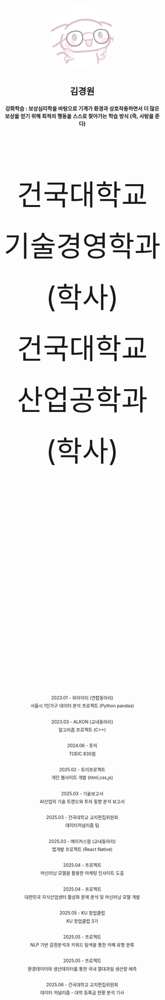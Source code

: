 

<p align="center" style="margin-bottom: 50px;">
  <img src="Geffi_Profile_Round.png" width="200" height="200" style="border-radius: 50%;">
</p>

<h1 align="center">김경원</h1>
<h3 align="center">강화학습 : 보상심리학을 바탕으로 기계가 환경과 상호작용하면서 더 많은 보상을 얻기 위해 최적의 행동을 스스로 찾아가는 학습 방식 (즉, 사탕을 준다)</h3>

<br>

<div align="center" style="margin-top: 100px; font-size: 90px; line-height: 1.8;">
  건국대학교 기술경영학과 (학사)<br>
  건국대학교 산업공학과 (학사)
  <br><br><br><br>
</div>

<div align="center" style="margin-top: 200px; line-height: 1.8;">
2023.01 - 위아이티 (연합동아리)<br>
서울시 1인가구 데이터 분석 프로젝트 (Python pandas)
<br><br>
2023.03 - ALKON (교내동아리)<br>
알고리즘 프로젝트 (C++)
<br><br>
2024.06 - 토익<br>
TOEIC 830점
<br><br>
2025.02 - 토이프로젝트<br>
개인 웹사이트 개발 (html,css,js)
<br><br>
2025.03 - 기술보고서<br>
AI산업의 기술 트렌드와 투자 동향 분석 보고서
<br><br>
2025.03 - 건국대학교 교지편집위원회 <br>
데이터저널리즘 팀
<br><br>
2025.03 - 메이커스팜 (교내동아리)<br>
앱개발 프로젝트 (React Native)
<br><br>
2025.04 - 프로젝트<br>
머신러닝 모델을 활용한 마케팅 인사이트 도출
<br><br>
2025.04 - 프로젝트<br>
대한민국 지식산업센터 활성화 문제 분석 및 머신러닝 모델 개발
<br><br>
2025.05 - KU 창업클럽<br>
KU 창업클럽 3기
<br><br>
2025.05 - 프로젝트<br>
NLP 기반 감정분석과 키워드 탐색을 통한 카페 유형 분류
<br><br>
2025.05 - 프로젝트<br>
환경데이터와 생산데이터를 통한 국내 열대과일 생산량 예측
<br><br>
2025.06 - 건국대학교 교지편집위원회 <br>
데이터 저널리즘 - 대학 등록금 현황 분석 기사
</div>

  
<!--
**Blunf/Blunf** is a ✨ _special_ ✨ repository because its `README.md` (this file) appears on your GitHub profile.

Here are some ideas to get you started:

### 🔭 I’m currently working on ...
- 🌱 I’m currently learning ...
- 👯 I’m looking to collaborate on ...
- 🤔 I’m looking for help with ...
- 💬 Ask me about ...
- 📫 How to reach me: ...
- 😄 Pronouns: ...
- ⚡ Fun fact: ...
-->


     
<!--   


이거 왜않뒈 ㅅㅂ;;


<p align="center">
  <a href="https://github.com/anuraghazra/github-readme-stats">
    <img src="https://readme-stats.vercel.app/api?username=Blunf&show_icons=true&theme=blueberry" />
  </a>
  <a href="https://github.com/anuraghazra/github-readme-stats">
    <img src="https://readme-stats.vercel.app/api/top-langs/?username=Blunf&layout=compact&langs_count=4&theme=blueberry" />
  </a>
</p>

</p>

-->
